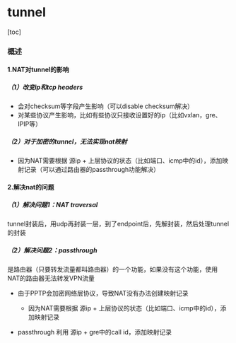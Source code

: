 # tunnel

[toc]

### 概述

#### 1.NAT对tunnel的影响

##### （1）改变ip和tcp headers
* 会对checksum等字段产生影响（可以disable checksum解决）
* 对某些协议产生影响，比如有些协议只接收设置好的ip（比如vxlan，gre、IPIP等）

##### （2）对于加密的tunnel，无法实现nat映射
* 因为NAT需要根据 源ip + 上层协议的状态（比如端口、icmp中的id），添加映射记录（可以通过路由器的passthrough功能解决）

#### 2.解决nat的问题

##### （1）解决问题1：NAT traversal
tunnel封装后，用udp再封装一层，到了endpoint后，先解封装，然后处理tunnel的封装

##### （2）解决问题2：passthrough
是路由器（只要转发流量都叫路由器）的一个功能，如果没有这个功能，使用NAT的路由器无法转发VPN流量
* 由于PPTP会加密网络层协议，导致NAT没有办法创建映射记录
  * 因为NAT需要根据 源ip + 上层协议的状态（比如端口、icmp中的id），添加映射记录

* passthrough 利用 源ip + gre中的call id，添加映射记录
